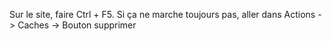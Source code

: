 Sur le site, faire Ctrl + F5. Si ça ne marche toujours pas, aller dans Actions -> Caches -> Bouton supprimer
